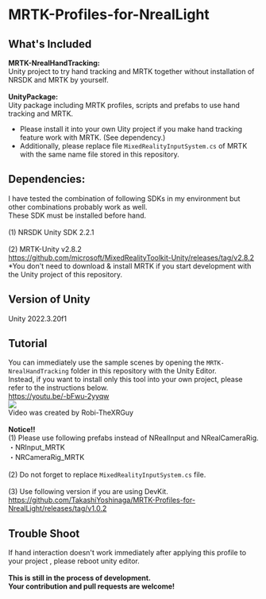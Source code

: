 # MRTK-Profiles-for-NrealLight

## What's Included
<b>MRTK-NrealHandTracking:</b> <br>
Unity project to try hand tracking and MRTK together without installation of NRSDK and MRTK by yourself. <br> <br>
<b>UnityPackage:</b> <br>
Uity package including MRTK profiles, scripts and prefabs to use hand tracking and MRTK. <br>
- Please install it into your own Uity project if you make hand tracking feature work with MRTK. (See dependency.)<br>
- Additionally, please replace file `MixedRealityInputSystem.cs` of MRTK with the same name file stored in this repository.

## Dependencies:
I have tested the combination of following SDKs in my environment but other combinations probably work as well.<br>
These SDK must be installed before hand.<br><br>
(1) NRSDK Unity SDK 2.2.1<br>
<br>
(2) MRTK-Unity v2.8.2<br>
https://github.com/microsoft/MixedRealityToolkit-Unity/releases/tag/v2.8.2
<br>
*You don't need to download & install MRTK if you start development with the Unity project of this repository.
<br>
## Version of Unity
Unity 2022.3.20f1
<br>
## Tutorial
You can immediately use the sample scenes by opening the `MRTK-NrealHandTracking` folder in this repository with the Unity Editor.  
Instead, if you want to install only this tool into your own project, please refer to the instructions below.  
https://youtu.be/-bFwu-2yyqw
<br>
[![](https://img.youtube.com/vi/-bFwu-2yyqw/0.jpg)](https://www.youtube.com/watch?v=-bFwu-2yyqw)
<br>Video was created by Robi-TheXRGuy
<br>
<br>
<b>Notice!!</b><br>
(1) Please use following prefabs instead of NRealInput and NRealCameraRig.<br>
・NRInput_MRTK<br>
・NRCameraRig_MRTK<br>
<br>
(2) Do not forget to replace `MixedRealityInputSystem.cs` file.
<br><br>
(3) Use following version if you are using DevKit.  
https://github.com/TakashiYoshinaga/MRTK-Profiles-for-NrealLight/releases/tag/v1.0.2

## Trouble Shoot
If hand interaction doesn't work immediately after applying this profile to your project , please reboot unity editor.
<br>
<br>
<b>This is still in the process of development. <br>
Your contribution and pull requests are welcome!</b>
